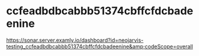 # ccfeadbdbcabbb51374cbffcfdcbadeenine
https://sonar.server.examly.io/dashboard?id=neojarvis-testing_ccfeadbdbcabbb51374cbffcfdcbadeenine&amp;codeScope=overall
